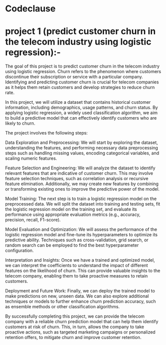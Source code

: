 # Codeclause 
# project 1 (predict customer churn in the telecom industry using logistic regression):-
The goal of this project is to predict customer churn in the telecom industry using logistic regression. Churn refers to the phenomenon where customers discontinue their subscription or service with a particular company. Identifying and predicting customer churn is crucial for telecom companies as it helps them retain customers and develop strategies to reduce churn rate.

In this project, we will utilize a dataset that contains historical customer information, including demographics, usage patterns, and churn status. By applying logistic regression, a widely used classification algorithm, we aim to build a predictive model that can effectively identify customers who are likely to churn.

The project involves the following steps:

Data Exploration and Preprocessing: We will start by exploring the dataset, understanding the features, and performing necessary data preprocessing steps such as handling missing values, encoding categorical variables, and scaling numeric features.

Feature Selection and Engineering: We will analyze the dataset to identify relevant features that are indicative of customer churn. This may involve feature selection techniques, such as correlation analysis or recursive feature elimination. Additionally, we may create new features by combining or transforming existing ones to improve the predictive power of the model.

Model Training: The next step is to train a logistic regression model on the preprocessed data. We will split the dataset into training and testing sets, fit the logistic regression model on the training set, and evaluate its performance using appropriate evaluation metrics (e.g., accuracy, precision, recall, F1-score).

Model Evaluation and Optimization: We will assess the performance of the logistic regression model and fine-tune its hyperparameters to optimize its predictive ability. Techniques such as cross-validation, grid search, or random search can be employed to find the best hyperparameter configuration.

Interpretation and Insights: Once we have a trained and optimized model, we can interpret the coefficients to understand the impact of different features on the likelihood of churn. This can provide valuable insights to the telecom company, enabling them to take proactive measures to retain customers.

Deployment and Future Work: Finally, we can deploy the trained model to make predictions on new, unseen data. We can also explore additional techniques or models to further enhance churn prediction accuracy, such as ensemble methods or other classification algorithms.

By successfully completing this project, we can provide the telecom company with a reliable churn prediction model that can help them identify customers at risk of churn. This, in turn, allows the company to take proactive actions, such as targeted marketing campaigns or personalized retention offers, to mitigate churn and improve customer retention.
